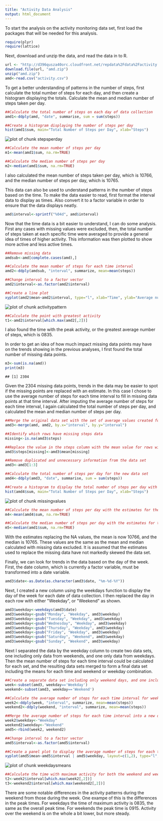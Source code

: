 ```yaml
---
title: "Activity Data Analysis"
output: html_document
---
```

To start the analysis on the activity monitoring data set, first load the packages that will be needed for this analysis.


```r
require(plyr)
require(lattice)
```

Next, download and unzip the data, and read the data in to R.


```r
url <- "http://d396qusza40orc.cloudfront.net/repdata%2Fdata%2Factivity.zip"
download.file(url, "amd.zip")
unzip("amd.zip")
amd<-read.csv("activity.csv")
```

To get a better understanding of patterns in the number of steps, first calculate the total number of steps for each day, and then create a histogram displaying the totals. Calculate the mean and median number of steps taken per day.


```r
##Calculate the total number of steps on each day of data collection
amd1<-ddply(amd, "date", summarise, sum = sum(steps))

##Create a histogram displaying the number of steps per day
hist(amd1$sum, main="Total Number of Steps per Day", xlab="Steps")
```

![plot of chunk stepsperday](figure/stepsperday.png) 

```r
##Calculate the mean number of steps per day
m1<-mean(amd1$sum, na.rm=TRUE)

##Calculate the median number of steps per day
m2<-median(amd1$sum, na.rm=TRUE)
```

I also calculated the mean number of steps taken per day, which is 10766, and the median number of steps per day, which is 10765.

This data can also be used to understand patterns in the number of steps based on the time. To make the data easier to read, first format the interval data to display as times. Also convert it to a factor variable in order to ensure that the data displays neatly.


```r
amd$interval<-sprintf("%04d", amd$interval)
```

Now that the time data is a bit easier to understand, I can do some analysis. First any cases with missing values were excluded, then, the total number of steps taken at each specific time were averaged to provide a general idea of times of higher activity. This information was then plotted to show more active and less active times.


```r
##Remove missing data
amdsub<-amd[complete.cases(amd),]

##Calculate the mean number of steps for each time interval
amd2<-ddply(amdsub, "interval", summarize, mean=mean(steps))

##Change interval to a factor vector
amd2$interval<-as.factor(amd2$interval)

##Create a line plot
xyplot(amd2$mean~amd2$interval, type="l", xlab="Time", ylab="Average number of steps", main="Average number of steps by time of day", scales=list(x=list(at=seq(0000, 24000, 12), labels=c("00:00", "", "02:00","", "04:00", "", "06:00", "", "08:00", "", "10:00", "", "12:00", "", "14:00", "", "16:00", "", "18:00", "", "20:00", "", "22:00", "", "24:00"))))
```

![plot of chunk activitypattern](figure/activitypattern.png) 

```r
##Calculate the point with greatest activity
t1<-amd2$interval[which.max(amd2[,2])]
```

I also found the time with the peak activity, or the greatest average number of steps, which is 0835.

In order to get an idea of how much impact missing data points may have on the trends showing in the previous analyses, I first found the total number of missing data points.


```r
m3<-sum(is.na(amd))
print(m3)
```

```
## [1] 2304
```

Given the 2304 missing data points, trends in the data may be easier to spot if the missing points are replaced with an estimate. In this case I chose to use the average number of steps for each time interval to fill in missing data points at that time interval. After imputing the average number of steps for each time interval, I again calculated the total number of steps per day, and calculated the mean and median number of steps per day.


```r
##Merge the original data set with the set of average values created for the histogram, to create a new column indicating the average number of steps for each time interval
amd3<-merge(amd, amd2, by.x="interval", by.y="interval")

##Identify which rows have missing steps data
missing<-is.na(amd3$steps)

##Replace the value in the steps column with the mean value for rows with missing data
amd3$steps[missing]<-amd3$mean[missing]

##Remove duplicated and unnecessary information from the data set
amd3<-amd3[1:3]

##Calculate the total number of steps per day for the new data set
amd4<-ddply(amd3, "date", summarise, sum = sum(steps))

##Create a histogram to display the total number of steps per day with the missing data replaced with estimates
hist(amd4$sum, main="Total Number of Steps per Day", xlab="Steps")
```

![plot of chunk missingvalues](figure/missingvalues.png) 

```r
##Calculate the mean number of steps per day with the estimates for the missing data
m4<-mean(amd4$sum, na.rm=TRUE)

##Calculate the median number of steps per day with the estimates for the missing data
m5<-median(amd1$sum, na.rm=TRUE)
```

With the estimates replacing the NA values, the mean is now 10766, and the median is 10765. These values are the same as the mean and median calculated with missing data excluded. It is assumed that the estimates used to replace the missing data have not markedly skewed the data set.

Finally, we can look for trends in the data based on the day of the week. First, the date column, which is currently a factor variable, must be transformed into a date variable.


```r
amd3$date<-as.Date(as.character(amd3$date, "%m-%d-%Y"))
```

Next, I created a new column using the weekdays function to display the day of the week for each date of data collection. I then replaced the day in each row with either "Weekday", or "Weekend" as shown.


```r
amd3$weekday<-weekdays(amd3$date)
amd3$weekday<-gsub("Monday", "Weekday", amd3$weekday)
amd3$weekday<-gsub("Tuesday", "Weekday", amd3$weekday)
amd3$weekday<-gsub("Wednesday", "Weekday", amd3$weekday)
amd3$weekday<-gsub("Thursday", "Weekday", amd3$weekday)
amd3$weekday<-gsub("Friday", "Weekday", amd3$weekday)
amd3$weekday<-gsub("Saturday", "Weekend", amd3$weekday)
amd3$weekday<-gsub("Sunday", "Weekend", amd3$weekday)
```

Next I separated the data by the weekday column to create two data sets, one including only data from weekends, and one only data from weekdays. Then the mean number of steps for each time interval could be calculated for each set, and the resulting data sets merged to form a final data set including the means for each time and weekend or weekday combination.


```r
##Create a separate data set including only weekend days, and one including only weekdays
week<-subset(amd3, weekday=='Weekday')
weekend<-subset(amd3, weekday=='Weekend')

##Calculate the average number of steps for each time interval for weekend days and for weekdays
week2<-ddply(week, "interval", summarize, mean=mean(steps))
weekend2<-ddply(weekend, "interval", summarize, mean=mean(steps))

##Merge the average number of steps for each time interval into a new data set
week2$weekday<-"Weekday"
weekend2$weekday<-"Weekend"
amd5<-rbind(week2, weekend2)

##Change interval to a factor vector
amd5$interval<-as.factor(amd5$interval)

##Create a panel plot to display the average number of steps for each time interval over weekdays and weekend days
xyplot(amd5$mean~amd5$interval | amd5$weekday, layout=c(1,2), type="l", xlab="Time", ylab="Average number of steps", main="Average number of steps by time of day for weekdays and weekend days", scales=list(x=list(at=seq(0000, 24000, 12), labels=c("00:00", "", "02:00","", "04:00", "", "06:00", "", "08:00", "", "10:00", "", "12:00", "", "14:00", "", "16:00", "", "18:00", "", "20:00", "", "22:00", "", "24:00"))))
```

![plot of chunk weekdaysmeans](figure/weekdaysmeans.png) 

```r
##Calculate the time with maximum activity for both the weekend and weekday data sets
t2<-week2$interval[which.max(week2[,2])]
t3<-weekend2$interval[which.max(weekend2[,2])]
```

There are some notable differences in the activity patterns during the weekend from those during the week. One exampe of this is the differences in the peak times. For weekdays the time of maximum activity is 0835, the same as the overall peak time. For weekends the peak time is 0915. Activity over the weekend is on the whole a bit lower, but more steady.



